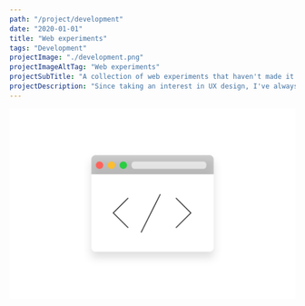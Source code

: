 ```yaml
---
path: "/project/development"
date: "2020-01-01"
title: "Web experiments"
tags: "Development"
projectImage: "./development.png"
projectImageAltTag: "Web experiments"
projectSubTitle: "A collection of web experiments that haven't made it anywhere in particular, but I'd still like to share."
projectDescription: "Since taking an interest in UX design, I've always been tinkering in code. I like to think it's given me a decent foundation in the possibilities of front end code"
---
```


![Main shot](./development.png)

